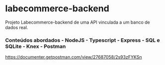 # labecommerce-backend

Projeto Labecommerce-backend de uma API vinculada a um banco de dados real.

### Conteúdos abordados - NodeJS - Typescript - Express - SQL e SQLite - Knex - Postman


https://documenter.getpostman.com/view/27687058/2s93zFYKSn
